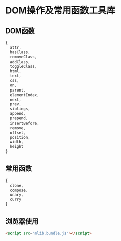 # DOM操作及常用函数工具库

## DOM函数

```js
{
  attr,
  hasClass,
  removeClass,
  addClass, 
  toggleClass,
  html,
  text,
  css,
  on,
  parent,
  elementIndex,
  next,
  prev,
  siblings,
  append,
  prepend,
  insertBefore,
  remove,
  offset,
  position,
  width,
  height
}
```

## 常用函数

```js
{
  clone,
  compose,
  unary,
  curry
}
```

## 浏览器使用

```html
<script src="mlib.bundle.js"></script>
```